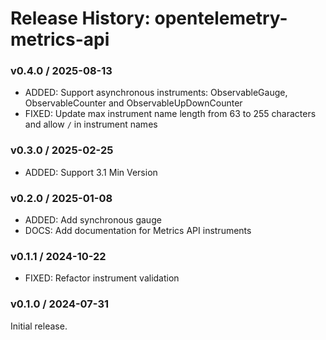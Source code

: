 # Release History: opentelemetry-metrics-api

### v0.4.0 / 2025-08-13

* ADDED: Support asynchronous instruments: ObservableGauge, ObservableCounter and ObservableUpDownCounter
* FIXED: Update max instrument name length from 63 to 255 characters and allow `/` in instrument names

### v0.3.0 / 2025-02-25

- ADDED: Support 3.1 Min Version

### v0.2.0 / 2025-01-08

- ADDED: Add synchronous gauge
- DOCS: Add documentation for Metrics API instruments

### v0.1.1 / 2024-10-22

- FIXED: Refactor instrument validation

### v0.1.0 / 2024-07-31

Initial release.
